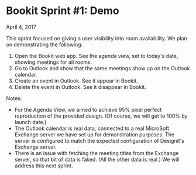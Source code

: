 # Bookit Sprint #1: Demo
April 4, 2017

This sprint focused on giving a user visibility into room availability. We plan on demonstrating the following:

1) Open the Bookit web app. See the agenda view, set to today's date, showing meetings for all rooms.
2) Go to Outlook and show that the same meetings show up on the Outlook calendar.
3) Create an event in Outlook. See it appear in Bookit.
4) Delete the event in Outlook. See it disappear in Bookit.

Notes:
- For the Agenda View, we aimed to achieve 95% pixel perfect reproduction of the provided design. (Of course, we will get to 100% by launch date.)
- The Outlook calendar is real data, connected to a real MicroSoft Exchange server we have set up for demonstration purposes. The server is configured to match the expected configuration of Designit's Exchange server.
- There is an issue with fetching the meeting titles from the Exchange server, so that bit of data is faked. (All the other data is real.) We will address this next sprint.
